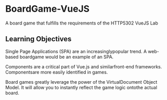 # BoardGame-VueJS
A board game that fulfills the requirements of the HTTP5302 VueJS Lab


## Learning Objectives

Single Page Applications (SPA) are an increasinglypopular trend. A web-based boardgame would be an example of an SPA.

Components are a critical part of Vue.js and similarfront-end frameworks. Componentsare more easily identified in games.

Board games greatly leverage the power of the VirtualDocument Object Model. It will allow you to instantly reflect the game logic ontothe actual board.
